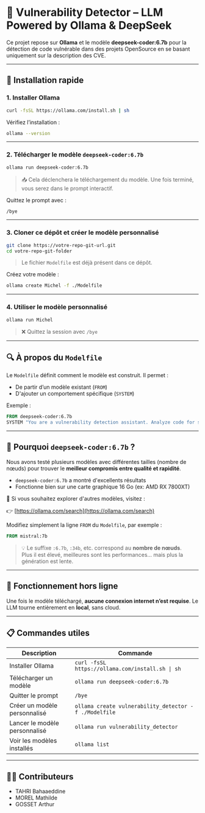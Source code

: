 # 🧠 Vulnerability Detector – LLM Powered by Ollama & DeepSeek

Ce projet repose sur **Ollama** et le modèle **deepseek-coder:6.7b** pour la détection de code vulnérable dans des projets OpenSource en se basant uniquement sur la description des CVE.

---

## 🚀 Installation rapide

### 1. Installer Ollama

```bash
curl -fsSL https://ollama.com/install.sh | sh
```

Vérifiez l’installation :

```bash
ollama --version
```

---

### 2. Télécharger le modèle `deepseek-coder:6.7b`

```bash
ollama run deepseek-coder:6.7b
```

> 📥 Cela déclenchera le téléchargement du modèle. Une fois terminé, vous serez dans le prompt interactif.

Quittez le prompt avec :

```bash
/bye
```

---

### 3. Cloner ce dépôt et créer le modèle personnalisé

```bash
git clone https://votre-repo-git-url.git
cd votre-repo-git-folder
```

> Le fichier `Modelfile` est déjà présent dans ce dépôt.

Créez votre modèle :

```bash
ollama create Michel -f ./Modelfile
```

---

### 4. Utiliser le modèle personnalisé

```bash
ollama run Michel
```

> ❌ Quittez la session avec `/bye`

---

## 🔍 À propos du `Modelfile`

Le `Modelfile` définit comment le modèle est construit. Il permet :

- De partir d’un modèle existant (`FROM`)
- D'ajouter un comportement spécifique (`SYSTEM`)

Exemple :

```Dockerfile
FROM deepseek-coder:6.7b
SYSTEM "You are a vulnerability detection assistant. Analyze code for security issues."
```

---

## 🧠 Pourquoi `deepseek-coder:6.7b` ?

Nous avons testé plusieurs modèles avec différentes tailles (nombre de nœuds) pour trouver le **meilleur compromis entre qualité et rapidité**.

- `deepseek-coder:6.7b` a montré d'excellents résultats
- Fonctionne bien sur une carte graphique 16 Go (ex: AMD RX 7800XT)

📌 Si vous souhaitez explorer d'autres modèles, visitez :

👉 [https://ollama.com/search](https://ollama.com/search)

Modifiez simplement la ligne `FROM` du `Modelfile`, par exemple :

```Dockerfile
FROM mistral:7b
```

> 💡 Le suffixe `:6.7b`, `:34b`, etc. correspond au **nombre de nœuds**.  
> Plus il est élevé, meilleures sont les performances... mais plus la génération est lente.

---

## 📴 Fonctionnement hors ligne

Une fois le modèle téléchargé, **aucune connexion internet n’est requise**. Le LLM tourne entièrement en **local**, sans cloud.

---

## 📋 Commandes utiles

| Description                      | Commande                                        |
|----------------------------------|-------------------------------------------------|
| Installer Ollama                 | `curl -fsSL https://ollama.com/install.sh \| sh` |
| Télécharger un modèle            | `ollama run deepseek-coder:6.7b`               |
| Quitter le prompt                | `/bye`                                          |
| Créer un modèle personnalisé     | `ollama create vulnerability_detector -f ./Modelfile` |
| Lancer le modèle personnalisé    | `ollama run vulnerability_detector`            |
| Voir les modèles installés       | `ollama list`                                   |

---

## 🧑‍💻 Contributeurs

- TAHRI Bahaaeddine
- MOREL Mathilde
- GOSSET Arthur
